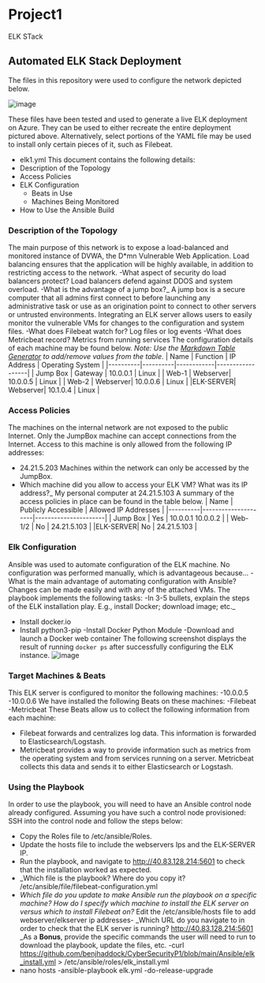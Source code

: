 # Project1
ELK STack
## Automated ELK Stack Deployment
The files in this repository were used to configure the network depicted below.

 ![image](https://user-images.githubusercontent.com/86977549/139712575-6846e42e-70f9-434f-97e2-7802b5ed6d28.png)

These files have been tested and used to generate a live ELK deployment on Azure. They can be used to either recreate the entire deployment pictured above. Alternatively, select portions of the YAML file may be used to install only certain pieces of it, such as Filebeat.
  - elk1.yml
This document contains the following details:
- Description of the Topology
- Access Policies
- ELK Configuration
  - Beats in Use
  - Machines Being Monitored
- How to Use the Ansible Build
### Description of the Topology
The main purpose of this network is to expose a load-balanced and monitored instance of DVWA, the D*mn Vulnerable Web Application.
Load balancing ensures that the application will be highly available, in addition to restricting access to the network.
-What aspect of security do load balancers protect?
Load balancers defend against DDOS and system overload.
-What is the advantage of a jump box?_ 
A jump box is a secure computer that all admins first connect to before launching any administrative task or use as an origination point to connect to other servers or untrusted environments.
Integrating an ELK server allows users to easily monitor the vulnerable VMs for changes to the configuration and system files.
-What does Filebeat watch for?
Log files or log events
-What does Metricbeat record?
Metrics from running services
The configuration details of each machine may be found below.
_Note: Use the [Markdown Table Generator](http://www.tablesgenerator.com/markdown_tables) to add/remove values from the table_.
| Name     | Function | IP Address | Operating System |
|----------|----------|------------|------------------|
| Jump Box | Gateway  | 10.0.0.1   | Linux            |
| Web-1    | Webserver| 10.0.0.5   | Linux            |
| Web-2    | Webserver| 10.0.0.6   | Linux            |
|ELK-SERVER| Webserver| 10.1.0.4   | Linux            |
### Access Policies
The machines on the internal network are not exposed to the public Internet. 
Only the JumpBox machine can accept connections from the Internet. Access to this machine is only allowed from the following IP addresses:
- 24.21.5.203
Machines within the network can only be accessed by the JumpBox.
- Which machine did you allow to access your ELK VM? What was its IP address?_
My personal computer at 24.21.5.103
A summary of the access policies in place can be found in the table below.
| Name     | Publicly Accessible | Allowed IP Addresses |
|----------|---------------------|----------------------|
| Jump Box | Yes                 | 10.0.0.1 10.0.0.2    |
| Web-1/2  | No                  | 24.21.5.103          |
|ELK-SERVER| No                  | 24.21.5.103          |
### Elk Configuration
Ansible was used to automate configuration of the ELK machine. No configuration was performed manually, which is advantageous because...
-What is the main advantage of automating configuration with Ansible?
Changes can be made easily and with any of the attached VMs.
The playbook implements the following tasks:
-In 3-5 bullets, explain the steps of the ELK installation play. E.g., install Docker; download image; etc._
- Install docker.io
- Install python3-pip
-Install Docker Python Module
-Download and launch a Docker web container
The following screenshot displays the result of running `docker ps` after successfully configuring the ELK instance.
 ![image](https://user-images.githubusercontent.com/86977549/139712703-d3d1671b-3206-4833-bcd0-53e1d9da74fd.png)

### Target Machines & Beats
This ELK server is configured to monitor the following machines:
-10.0.0.5
-10.0.0.6
We have installed the following Beats on these machines:
-Filebeat
-Metricbeat
These Beats allow us to collect the following information from each machine:
- Filebeat forwards and centralizes log data. This information is forwarded to Elasticsearch/Logstash.
- Metricbeat provides a way to provide information such as metrics from the operating system and from services running on a server. Metricbeat collects this data and sends it to either Elasticsearch or Logstash.

### Using the Playbook
In order to use the playbook, you will need to have an Ansible control node already configured. Assuming you have such a control node provisioned: 
SSH into the control node and follow the steps below:
- Copy the Roles file to /etc/ansible/Roles.
- Update the hosts file to include the webservers Ips and the ELK-SERVER IP.
- Run the playbook, and navigate to  http://40.83.128.214:5601 to check that the installation worked as expected.
- _Which file is the playbook? Where do you copy it?
/etc/ansible/file/filebeat-configuration.yml
- _Which file do you update to make Ansible run the playbook on a specific machine? How do I specify which machine to install the ELK server on versus which to install Filebeat on?_ 
Edit the /etc/ansible/hosts file to add webserver/elkserver ip addresses- _Which URL do you navigate to in order to check that the ELK server is running?
http://40.83.128.214:5601
_As a **Bonus**, provide the specific commands the user will need to run to download the playbook, update the files, etc.
-curl https://github.com/benjhaddock/CyberSecurityP1/blob/main/Ansible/elk_install.yml > /etc/ansible/roles/elk_install.yml
- nano hosts
-ansible-playbook elk.yml
-do-release-upgrade


